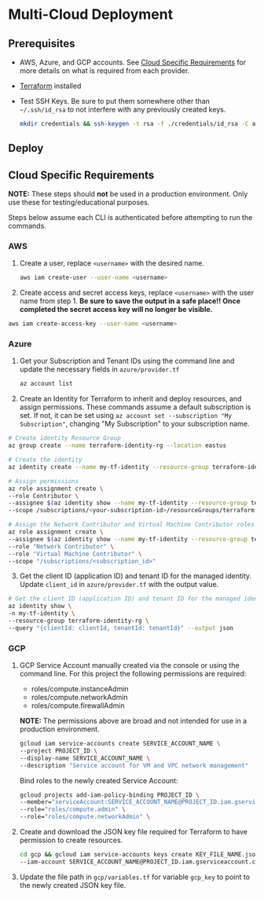 # Multi-Cloud Deployment

## Prerequisites

- AWS, Azure, and GCP accounts. See [Cloud Specific Requirements](#cloud-specific-requirements) for more details on what is required from each provider.
- [Terraform](https://developer.hashicorp.com/terraform/install) installed
- Test SSH Keys. Be sure to put them somewhere other than `~/.ssh/id_rsa` to not interfere with any previously created keys.

  ```bash
  mkdir credentials && ssh-keygen -t rsa -f ./credentials/id_rsa -C adminuser -b 2048
  ```

## Deploy

## Cloud Specific Requirements

**NOTE:** These steps should **not** be used in a production environment. Only use these for testing/educational purposes.

Steps below assume each CLI is authenticated before attempting to run the commands.

### AWS

1. Create a user, replace `<username>` with the desired name.

   ```bash
   aws iam create-user --user-name <username>
   ```

2. Create access and secret access keys, replace `<username>` with the user name from step 1. **Be sure to save the output in a safe place!! Once completed the secret access key will no longer be visible.**

  ```bash
  aws iam create-access-key --user-name <username>
  ```

### Azure

1. Get your Subscription and Tenant IDs using the command line and update the necessary fields in `azure/provider.tf`

   ```bash
   az account list
   ```

2. Create an Identity for Terraform to inherit and deploy resources, and assign permissions. These commands assume a default subscription is set. If not, it can be set using `az account set --subscription "My Subscription"`, changing "My Subscription" to your subscription name.

  ```bash
  # Create identity Resource Group
  az group create --name terraform-identity-rg --location eastus

  # Create the identity
  az identity create --name my-tf-identity --resource-group terraform-identity-rg

  # Assign permissions
  az role assignment create \
  --role Contributor \
  --assignee $(az identity show --name my-tf-identity --resource-group terraform-identity-rg --query principalId -o tsv) \
  --scope /subscriptions/<your-subscription-id>/resourceGroups/terraform-identity-rg

  # Assign the Network Contributor and Virtual Machine Contributor roles to the managed identity for the entire subscription
  az role assignment create \
  --assignee $(az identity show --name my-tf-identity --resource-group terraform-identity-rg --query principalId -o tsv) \
  --role "Network Contributor" \
  --role "Virtual Machine Contributor" \
  --scope "/subscriptions/<subscription_id>"
  ```

3. Get the client ID (application ID) and tenant ID for the managed identity. Update `client_id` in `azure/provider.tf` with the output value.

  ```bash
  # Get the client ID (application ID) and tenant ID for the managed identity
  az identity show \
  -n my-tf-identity \
  --resource-group terraform-identity-rg \
  --query "{clientId: clientId, tenantId: tenantId}" --output json
  ```

### GCP

1. GCP Service Account manually created via the console or using the command line. For this project the following permissions are required:

    - roles/compute.instanceAdmin
    - roles/compute.networkAdmin
    - roles/compute.firewallAdmin

    **NOTE:** The permissions above are broad and not intended for use in a production environment.

    ```bash
    gcloud iam service-accounts create SERVICE_ACCOUNT_NAME \
    --project PROJECT_ID \
    --display-name SERVICE_ACCOUNT_NAME \
    --description "Service account for VM and VPC network management"
    ```

    Bind roles to the newly created Service Account:

    ```bash
    gcloud projects add-iam-policy-binding PROJECT_ID \
    --member="serviceAccount:SERVICE_ACCOUNT_NAME@PROJECT_ID.iam.gserviceaccount.com" \
    --role="roles/compute.admin" \
    --role="roles/compute.networkAdmin" \
    ```

2. Create and download the JSON key file required for Terraform to have permission to create resources.

    ```bash
    cd gcp && gcloud iam service-accounts keys create KEY_FILE_NAME.json \
    --iam-account SERVICE_ACCOUNT_NAME@PROJECT_ID.iam.gserviceaccount.com
    ```

3. Update the file path in `gcp/variables.tf` for variable `gcp_key` to point to the newly created JSON key file.
